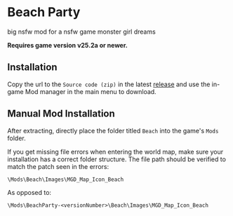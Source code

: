# Beach Party
big nsfw mod for a nsfw game monster girl dreams

**Requires game version v25.2a or newer.**

## Installation

Copy the url to the `Source code (zip)` in the latest [release](https://github.com/KaaMGD/BeachParty/releases) and use the in-game Mod manager in the main menu to download.

## Manual Mod Installation

After extracting, directly place the folder titled `Beach` into the game's `Mods` folder.

If you get missing file errors when entering the world map, make sure your installation has a correct folder structure. The file path should be verified to match the patch seen in the errors:

`\Mods\Beach\Images\MGD_Map_Icon_Beach`

As opposed to:

`\Mods\BeachParty-<versionNumber>\Beach\Images\MGD_Map_Icon_Beach`
